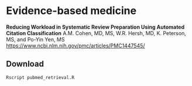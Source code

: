 # Evidence-based medicine

**Reducing Workload in Systematic Review Preparation Using Automated Citation Classification**
A.M. Cohen, MD, MS, W.R. Hersh, MD, K. Peterson, MS, and Po-Yin Yen, MS
https://www.ncbi.nlm.nih.gov/pmc/articles/PMC1447545/

## Download

``` sh
Rscript pubmed_retrieval.R
```
